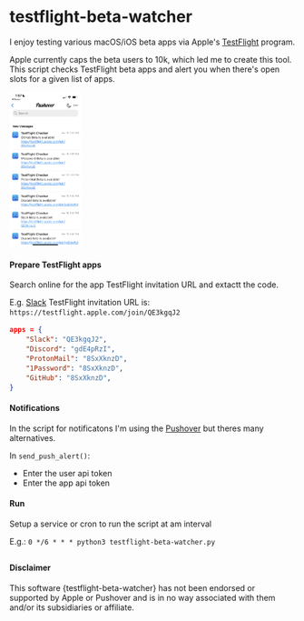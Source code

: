 # testflight-beta-watcher

I enjoy testing various macOS/iOS beta apps via Apple's [TestFlight](https://developer.apple.com/testflight/) program.


Apple currently caps the beta users to 10k, which led me to create this tool. This script checks TestFlight beta apps and alert you when there's open slots for a given list of apps.

<img src="/notification.png" width=25%>

#### Prepare TestFlight apps
Search online for the app TestFlight invitation URL and extactt the code.

E.g. [Slack](https://slack.com/beta/ios) TestFlight invitation URL is:
 `https://testflight.apple.com/join/QE3kgqJ2`

```json
apps = {
    "Slack": "QE3kgqJ2",
    "Discord": "gdE4pRzI",
    "ProtonMail": "8SxXknzD",
    "1Password": "8SxXknzD",
    "GitHub": "8SxXknzD",
}
```

#### Notifications
In the script for notificatons I'm using the [Pushover](https://pushover.net) but theres many alternatives.

In `send_push_alert()`:
* Enter the user api token
* Enter the app api token


#### Run

Setup a service or cron to run the script at am interval

E.g.:
`0 */6 * * * python3 testflight-beta-watcher.py`

##
#### Disclaimer

This software {testflight-beta-watcher} has not been endorsed or supported by Apple or Pushover and is in no way associated with them and/or its subsidiaries or affiliate.
